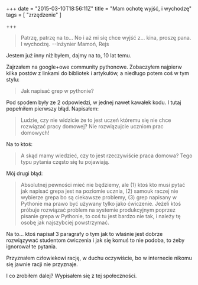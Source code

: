 +++
date = "2015-03-10T18:56:11Z"
title = "Mam ochotę wyjść, i wychodzę"
tags = [ "zrzędzenie" ]

+++

> Patrzę, patrzę na to… No i aż mi się chce wyjść z… kina, proszę pana.
> I wychodzę.
> --Inżynier Mamoń, Rejs

Jestem już inny niż byłem, dajmy na to, 10 lat temu.

<!--more-->

Zajrzałem na google+owe community pythonowe. Zobaczyłem najpierw kilka postów
z linkami do bibliotek i artykułów, a niedługo potem coś w tym stylu:

> Jak napisać grep w pythonie?

Pod spodem były ze 2 odpowiedzi, w jednej nawet kawałek kodu. I tutaj popełniłem
pierwszy błąd. Napisałem:

> Ludzie, czy nie widzicie że to jest uczeń któremu się nie chce rozwiązać pracy
> domowej? Nie rozwiązujcie uczniom prac domowych!

Na to ktoś:

> A skąd mamy wiedzieć, czy to jest rzeczywiście praca domowa? Tego typu pytania
> często się tu pojawiają.

Mój drugi błąd:

> Absolutnej pewności mieć nie będziemy, ale (1) ktoś kto musi pytać jak napisać
> grepa jest na poziomie ucznia, (2) samouk raczej nie wybierze grepa bo są
> ciekawsze problemy, (3) grep napisany w Pythonie ma prawo być używany tylko
> jako ćwiczenie. Jeżeli ktoś próbuje rozwiązać problem na systemie produkcyjnym
> poprzez pisanie grepa w Pythonie, to coś tu jest bardzo nie tak, i należy tę
> osobę jak najszybciej powstrzymać.

Na to… ktoś napisał 3 paragrafy o tym jak to właśnie jest dobrze rozwiązywać
studentom ćwiczenia i jak się komuś to nie podoba, to żeby ignorował te pytania.

Przyznałem człowiekowi rację, w duchu oczywiście, bo w internecie nikomu się
jawnie racji nie przyznaje.

I co zrobiłem dalej? Wypisałem się z tej społeczności.
